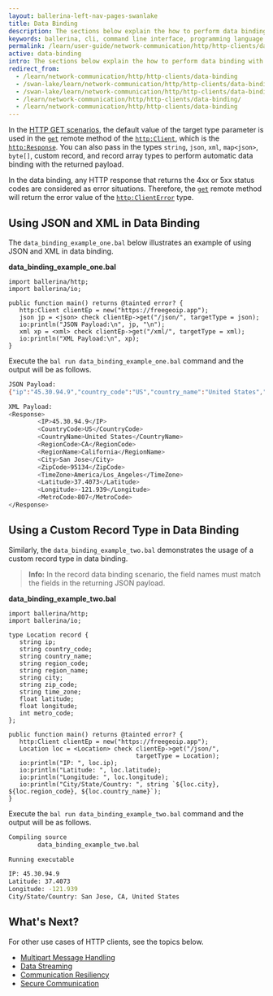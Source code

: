 ```yaml
---
layout: ballerina-left-nav-pages-swanlake
title: Data Binding
description: The sections below explain the how to perform data binding with HTTP clients.
keywords: ballerina, cli, command line interface, programming language
permalink: /learn/user-guide/network-communication/http/http-clients/data-binding/
active: data-binding
intro: The sections below explain the how to perform data binding with HTTP clients.  
redirect_from:
  - /learn/network-communication/http/http-clients/data-binding
  - /swan-lake/learn/network-communication/http/http-clients/data-binding/
  - /swan-lake/learn/network-communication/http/http-clients/data-binding
  - /learn/network-communication/http/http-clients/data-binding/
  - /learn/network-communication/http/http-clients/data-binding
---
```


In the [HTTP GET scenarios](/learn/network-communication/http/#get), the default value of the target type parameter is used in the [`get`](/learn/api-docs/ballerina/#/ballerina/http/1.0.6/http/clients/Client#get) remote method of the [`http:Client`](/learn/api-docs/ballerina/#/ballerina/http/1.0.6/http/clients/HttpClient), which is the [`http:Response`](/learn/api-docs/ballerina/#/ballerina/http/1.0.6/http/classes/Response). You can also pass in the types `string`, `json`, `xml`, `map<json>`, `byte[]`, custom record, and record array types to perform automatic data binding with the returned payload. 

In the data binding, any HTTP response that returns the 4xx or 5xx status codes are considered as error situations. Therefore, the [`get`](/learn/api-docs/ballerina/#/ballerina/http/1.0.6/http/clients/Client#get) remote method will return the error value of the [`http:ClientError`](/learn/api-docs/ballerina/#/ballerina/http/1.0.6/http/errors#ClientError) type. 

## Using JSON and XML in Data Binding

The `data_binding_example_one.bal` below illustrates an example of using JSON and XML in data binding.

**data_binding_example_one.bal**

```ballerina
import ballerina/http;
import ballerina/io;
 
public function main() returns @tainted error? {
   http:Client clientEp = new("https://freegeoip.app");
   json jp = <json> check clientEp->get("/json/", targetType = json);
   io:println("JSON Payload:\n", jp, "\n");
   xml xp = <xml> check clientEp->get("/xml/", targetType = xml);
   io:println("XML Payload:\n", xp);
}
```

Execute the `bal run data_binding_example_one.bal` command and the output will be as follows.

```bash
JSON Payload:
{"ip":"45.30.94.9","country_code":"US","country_name":"United States","region_code":"CA","region_name":"California","city":"San Jose","zip_code":"95134","time_zone":"America/Los_Angeles","latitude":37.4073,"longitude":-121.939,"metro_code":807}

XML Payload:
<Response>
    	<IP>45.30.94.9</IP>
    	<CountryCode>US</CountryCode>
    	<CountryName>United States</CountryName>
    	<RegionCode>CA</RegionCode>
    	<RegionName>California</RegionName>
    	<City>San Jose</City>
    	<ZipCode>95134</ZipCode>
    	<TimeZone>America/Los_Angeles</TimeZone>
    	<Latitude>37.4073</Latitude>
    	<Longitude>-121.939</Longitude>
    	<MetroCode>807</MetroCode>
</Response>
```

## Using a Custom Record Type in Data Binding

Similarly, the `data_binding_example_two.bal` demonstrates the usage of a custom record type in data binding.

>**Info:** In the record data binding scenario, the field names must match the fields in the returning JSON payload. 

**data_binding_example_two.bal**

```ballerina
import ballerina/http;
import ballerina/io;
 
type Location record {
   string ip;
   string country_code;
   string country_name;
   string region_code;
   string region_name;
   string city;
   string zip_code;
   string time_zone;
   float latitude;
   float longitude;
   int metro_code;
};
 
public function main() returns @tainted error? {
   http:Client clientEp = new("https://freegeoip.app");
   Location loc = <Location> check clientEp->get("/json/",
                                   targetType = Location);
   io:println("IP: ", loc.ip);
   io:println("Latitude: ", loc.latitude);
   io:println("Longitude: ", loc.longitude);
   io:println("City/State/Country: ", string `${loc.city}, ${loc.region_code}, ${loc.country_name}`);
}
```

Execute the `bal run data_binding_example_two.bal` command and the output will be as follows.

```bash
Compiling source
    	data_binding_example_two.bal

Running executable

IP: 45.30.94.9
Latitude: 37.4073
Longitude: -121.939
City/State/Country: San Jose, CA, United States
```

## What's Next?

For other use cases of HTTP clients, see the topics below.
- [Multipart Message Handling](/learn/network-communication/http/multipart-message-handling)
- [Data Streaming](/learn/network-communication/http/data-streaming)
- [Communication Resiliency](/learn/network-communication/http/communication-resiliency)
- [Secure Communication](/learn/network-communication/http/secure-communication)

<style> #tree-expand-all, #tree-collapse-all, .cTocElements {display:none;} .cGitButtonContainer {padding-left: 40px;} </style>
